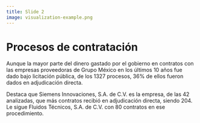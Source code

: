 ```yaml
---
title: Slide 2
image: visualization-example.png
---
```


# Procesos de contratación

Aunque la mayor parte del dinero gastado por el gobierno en contratos con las empresas proveedoras de Grupo México en los últimos 10 años fue dado  bajo licitación pública, de los 1327 procesos, 36% de ellos fueron dados en adjudicación directa.

Destaca que Siemens Innovaciones, S.A. de C.V. es la empresa, de las 42 analizadas, que más contratos recibió en adjudicación directa, siendo 204. Le sigue Fluidos Técnicos, S.A. de C.V. con 80 contratos en ese procedimiento. 

